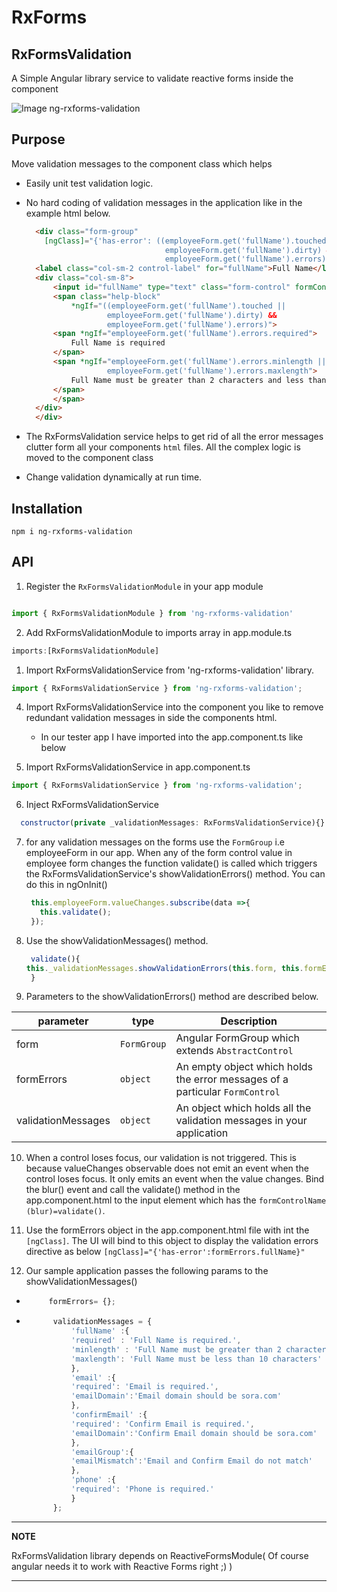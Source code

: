 # RxForms

## RxFormsValidation

A Simple Angular library service to validate reactive forms inside the component

![Image ng-rxforms-validation](https://github.com/rjankathi/Angular8-reactive-forms-validation/tree/master/projects/ng-rxforms-tester/src/assets/RxFormsValidation.png)

## Purpose

Move validation messages to the component class which helps

- Easily unit test validation logic.
- No hard coding of validation messages in the application like in the example html below.

  ```html
    <div class="form-group"
      [ngClass]="{'has-error': ((employeeForm.get('fullName').touched ||
                                 employeeForm.get('fullName').dirty) &&
                                 employeeForm.get('fullName').errors)}">
    <label class="col-sm-2 control-label" for="fullName">Full Name</label>
    <div class="col-sm-8">
        <input id="fullName" type="text" class="form-control" formControlName="fullName">
        <span class="help-block"
            *ngIf="((employeeForm.get('fullName').touched ||
                    employeeForm.get('fullName').dirty) &&
                    employeeForm.get('fullName').errors)">
        <span *ngIf="employeeForm.get('fullName').errors.required">
            Full Name is required
        </span>
        <span *ngIf="employeeForm.get('fullName').errors.minlength ||
                    employeeForm.get('fullName').errors.maxlength">
            Full Name must be greater than 2 characters and less than 10 characters
        </span>
        </span>
    </div>
    </div>
    ```

- The RxFormsValidation service helps to get rid of all the error messages clutter form all your components `html` files. All the complex logic is moved to the component class
- Change validation dynamically at run time.

## Installation

```npm
npm i ng-rxforms-validation
```

## API

1. Register the `RxFormsValidationModule` in your app module

```javascript

import { RxFormsValidationModule } from 'ng-rxforms-validation'

```

2. Add RxFormsValidationModule to imports array in app.module.ts

```javascript
imports:[RxFormsValidationModule]
```

1. Import RxFormsValidationService from 'ng-rxforms-validation'  library.

```javascript
import { RxFormsValidationService } from 'ng-rxforms-validation';
```

4. Import RxFormsValidationService into the component you like to remove redundant validation messages in side the components html.

   - In our tester app I have imported into the app.component.ts like below
  
  
5. Import RxFormsValidationService in app.component.ts
  
  ```javascript
  import { RxFormsValidationService } from 'ng-rxforms-validation';
  ```

6. Inject RxFormsValidationService  
  
  ```javascript
    constructor(private _validationMessages: RxFormsValidationService){}
  ```

7. for any validation messages on the forms use the `FormGroup` i.e employeeForm in our app. When any of the form control value in employee form changes the function validate() is called which triggers the RxFormsValidationService's showValidationErrors() method. You can do this in ngOnInit()
   
   ```javascript
    this.employeeForm.valueChanges.subscribe(data =>{
      this.validate();
    });
   ```

8. Use the showValidationMessages() method.
 
    ```javascript
     validate(){
    this._validationMessages.showValidationErrors(this.form, this.formErrors,this.validationMessages)
     }
    ```

9.  Parameters to the showValidationErrors() method are described below.
  
| parameter | type | Description |
| --- | --- |--- |
| form | `FormGroup` | Angular FormGroup which extends `AbstractControl` 
| formErrors | `object` | An empty object which holds the error messages of a particular `FormControl` |
| validationMessages | `object` | An object which holds all the validation messages in your application |

10. When a control loses focus, our validation is not triggered. This is because valueChanges observable does not emit an event when the control loses focus. It only emits an event when the value changes. Bind the blur() event and call the validate() method in the app.component.html to the input element which has the `formControlName`
    `(blur)=validate()`.  
  
11.  Use the formErrors object in the app.component.html file with int the `[ngClass]`. The UI will bind to this object to display the validation errors directive as below
    `[ngClass]="{'has-error':formErrors.fullName}"`
  
12.  Our sample application passes the following params to the showValidationMessages()

 - ```javascript
        formErrors= {};
      ```

- ```javascript
        validationMessages = {
            'fullName' :{
            'required' : 'Full Name is required.',
            'minlength' : 'Full Name must be greater than 2 characters.',
            'maxlength': 'Full Name must be less than 10 characters'
            },
            'email' :{
            'required': 'Email is required.',
            'emailDomain':'Email domain should be sora.com'
            },
            'confirmEmail' :{
            'required': 'Confirm Email is required.',
            'emailDomain':'Confirm Email domain should be sora.com'
            },
            'emailGroup':{
            'emailMismatch':'Email and Confirm Email do not match'
            },
            'phone' :{
            'required': 'Phone is required.'
            }
        };

    ```

---
**NOTE**

RxFormsValidation library depends on ReactiveFormsModule( Of course angular needs it to work with Reactive Forms right ;) )

---
